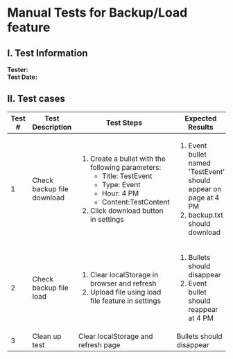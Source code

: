 # Manual Tests for Backup/Load feature
## I. Test Information
**Tester:**  
**Test Date:**     

## II. Test cases
| Test # | Test Description           | Test Steps                                                                                                                                                                                                    | Expected Results                                                                                                 | Actual Results | P/F? |
|--------|----------------------------|---------------------------------------------------------------------------------------------------------------------------------------------------------------------------------------------------------------|------------------------------------------------------------------------------------------------------------------|----------------|------|
| 1      | Check backup file download | <ol><li>Create a bullet with the following parameters: <ul><li>Title: TestEvent</li><li>Type: Event</li><li>Hour: 4 PM</li><li>Content:TestContent</li></ul></li><li>Click download button in settings</li><ol> | <ol><li>Event bullet named 'TestEvent' should appear on page at 4 PM</li><li>backup.txt should download</li><ol> |                |      |
| 2      | Check backup file load     | <ol><li>Clear localStorage in browser and refresh</li><li>Upload file using load file feature in settings</li></ol>                                                                                                            | <ol><li>Bullets should disappear</li><li>Event bullet should reappear at 4 PM</li><ol>                           |                |      |
| 3      | Clean up test          | Clear localStorage and refresh page| Bullets should disappear |          |         |   